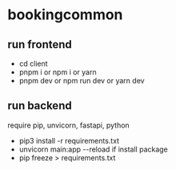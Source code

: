 # bookingcommon

## run frontend

- cd client
- pnpm i or npm i or yarn
- pnpm dev or npm run dev or yarn dev

## run backend

require pip, unvicorn, fastapi, python

- pip3 install -r requirements.txt
- unvicorn main:app --reload
  if install package
- pip freeze > requirements.txt
